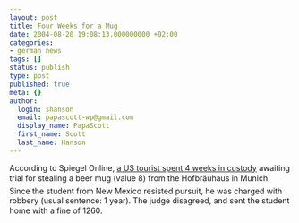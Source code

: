 ```yaml
---
layout: post
title: Four Weeks for a Mug
date: 2004-08-20 19:08:13.000000000 +02:00
categories:
- german news
tags: []
status: publish
type: post
published: true
meta: {}
author:
  login: shanson
  email: papascott-wp@gmail.com
  display_name: PapaScott
  first_name: Scott
  last_name: Hanson
---
```

<p>According to Spiegel Online, <a href="http://www.spiegel.de/panorama/0,1518,314322,00.html" title="München: US-Tourist wegen Maßkrug-Diebstahl vier Wochen in Haft - Panorama - SPIEGEL ONLINE">a US tourist spent 4 weeks in custody</a> awaiting trial for stealing a beer mug (value 8) from the Hofbräuhaus in Munich. Since the student from New Mexico resisted pursuit, he was charged with robbery (usual sentence: 1 year). The judge disagreed, and sent the student home with a fine of 1260.</p>

